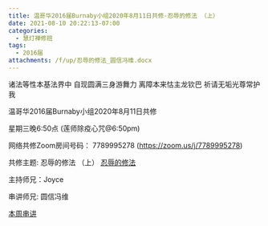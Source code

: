 ```yaml
---
title: 温哥华2016届Burnaby小组2020年8月11日共修-忍辱的修法 （上）
date: 2021-08-10 20:22:13-07:00
categories:
  - 慧灯禅修班
tags:
  - 2016届
attachments: /f/up/忍辱的修法_圆信冯维.docx
---
```

诸法等性本基法界中 自现圆满三身游舞力 离障本来怙主龙钦巴 祈请无垢光尊常护我

温哥华2016届Burnaby小组2020年8月11日共修 

星期三晚6:50点 (莲师除疫心咒@6:50pm)

网络共修Zoom房间号码： 7789995278 (<https://zoom.us/j/7789995278>)

共修主题: 忍辱的修法 （上）
[忍辱的修法](https://www.huidengzhiguang.com/index.php/huideng-jiangtang/fofa-jianxiu/2016-07-21-09-18-12/756-l12024?title=) 


主持师兄：Joyce

串讲师兄: 圆信冯维

[本周串讲](https://hdvblob.blob.core.windows.net/hdv/f/up/忍辱的修法_圆信冯维.docx)